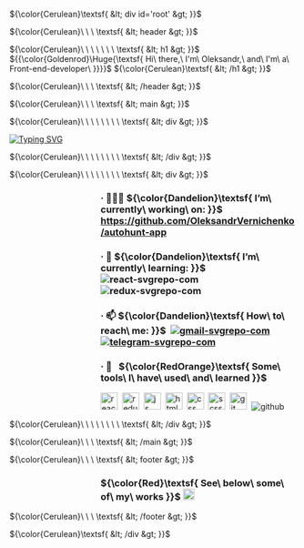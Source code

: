${\color{Cerulean}\textsf{ &lt; div id='root'  &gt; }}$

${\color{Cerulean}\ \ \ \textsf{ &lt; header &gt; }}$

${\color{Cerulean}\ \ \ \ \ \ \ \textsf{ &lt; h1 &gt; }}$ ${{\color{Goldenrod}\Huge{\textsf{ Hi\ there,\ I'm\ Oleksandr,\ and\ I'm\ a\ Front-end-developer\ \}}}}\$ ${\color{Cerulean}\textsf{ &lt; /h1 &gt; }}$


${\color{Cerulean}\ \ \ \textsf{ &lt; /header &gt; }}$


${\color{Cerulean}\ \ \ \textsf{ &lt; main &gt; }}$

${\color{Cerulean}\ \ \ \ \ \ \ \ \textsf{ &lt; div &gt; }}$

[![Typing SVG](https://readme-typing-svg.herokuapp.com?font=Roboto+Mono&size=16&duration=4000&pause=1111&color=0AF7E9&center=true&vCenter=true&multiline=true&width=535&height=95&lines=The+more+you+study+the+more+you+know.++;The+more+you+know+the+more+you+forget.;The+more+you+forget+the+less+you+know.;+So%2C+why+study%3F)](https://git.io/typing-svg)
     
${\color{Cerulean}\ \ \ \ \ \ \ \ \textsf{ &lt; /div &gt; }}$

${\color{Cerulean}\ \ \ \ \ \ \ \ \textsf{ &lt; div &gt; }}$


<dl><dd><dl><dd><dl><dd><dl><dd>
    
### · 👨🏼‍💻 ${\color{Dandelion}\textsf{ I’m\ currently\ working\ on: }}$ https://github.com/OleksandrVernichenko/autohunt-app

 
### · 🌱 ${\color{Dandelion}\textsf{ I’m\ currently\ learning: }}$ ![react-svgrepo-com](https://user-images.githubusercontent.com/112705866/212582608-1a88bfd9-c266-4edf-a695-33272bb66bc6.svg)&nbsp; ![redux-svgrepo-com](https://user-images.githubusercontent.com/112705866/212582610-1e6a5c5e-fdca-4d0e-8848-94b69d580749.svg)
    
### · 📫 ${\color{Dandelion}\textsf{ How\ to\ reach\ me: }}$   &nbsp;[![gmail-svgrepo-com](https://user-images.githubusercontent.com/112705866/212574612-0e580f22-09ca-46a1-998e-e398a7f44459.svg)](vernichenko.aleksandr@gmail.com)&nbsp; [![telegram-svgrepo-com](https://user-images.githubusercontent.com/112705866/212574637-ad26b98a-ce7d-4518-b9f8-adc3d0849e6e.svg)](https://t.me/oleksandr_vernichenko)&nbsp;

</dd></dl></dd></dl></dd></dl></dd></dl>
    

<dl><dd><dl><dd><dl><dd><dl><dd>
    
### · 🚀 &nbsp; ${\color{RedOrange}\textsf{ Some\ tools\ I\ have\ used\ and\ learned }}$ 
    
<p align="left">
<img src="https://cdn.jsdelivr.net/gh/devicons/devicon/icons/react/react-original.svg" alt="react" width="30" height="30"/>&nbsp;
<img src="https://cdn.jsdelivr.net/gh/devicons/devicon/icons/redux/redux-original.svg" alt="redux" width="30" height="30" />&nbsp;
<img src="https://cdn.jsdelivr.net/gh/devicons/devicon/icons/javascript/javascript-original.svg" alt="js" width="30" height="30"/>&nbsp;
<img src="https://cdn.jsdelivr.net/gh/devicons/devicon/icons/html5/html5-original.svg" alt="html" width="30" height="30" />&nbsp;
<img src="https://cdn.jsdelivr.net/gh/devicons/devicon/icons/css3/css3-original.svg" alt="css" width="30" height="30" />&nbsp;                             <img src="https://cdn.jsdelivr.net/gh/devicons/devicon/icons/sass/sass-original.svg" alt="scss" width="30" height="30" />&nbsp; 
<img src="https://cdn.jsdelivr.net/gh/devicons/devicon/icons/git/git-original.svg" alt="git" width="30" height="30"/>&nbsp;
<img src="https://user-images.githubusercontent.com/112705866/212576928-1c3ba62d-c95c-4338-8311-e2376bf4176c.svg"  alt="github" />&nbsp;

    
</p>
</dd></dl></dd></dl></dd></dl></dd></dl>
    
${\color{Cerulean}\ \ \ \ \ \ \ \ \textsf{ &lt; /div &gt; }}$

${\color{Cerulean}\ \ \ \textsf{ &lt; /main &gt; }}$

${\color{Cerulean}\ \ \ \textsf{ &lt; footer &gt; }}$

<dl><dd><dl><dd><dl><dd><dl><dd>
    

###  ${\color{Red}\textsf{ See\ below\ some\ of\ my\ works }}$ <img src="https://user-images.githubusercontent.com/112705866/212580671-96444438-de5f-478e-8da6-f9ecacf8ed86.gif" alt="react" width="20" height="20"/>


</dd></dl></dd></dl></dd></dl></dd></dl>
    
${\color{Cerulean}\ \ \ \textsf{ &lt; /footer &gt; }}$

${\color{Cerulean}\textsf{ &lt; /div &gt; }}$
